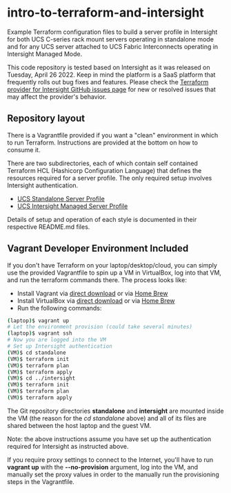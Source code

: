 # intro-to-terraform-and-intersight

Example Terraform configuration files to build a server profile in Intersight
for both UCS C-series rack mount servers operating in standalone mode and
for any UCS server attached to UCS Fabric Interconnects operating in
Intersight Managed Mode.

This code repository is tested based on Intersight as it was released on
Tuesday, April 26 2022. Keep in mind the platform is a SaaS platform that
frequently rolls out bug fixes and features. Please check the
[Terraform provider for Intersight GitHub issues page](https://github.com/CiscoDevNet/terraform-provider-intersight/issues)
for new or resolved issues that may affect the provider's behavior.

## Repository layout

There is a Vagrantfile provided if you want a "clean" environment in which to
run Terraform. Instructions are provided at the bottom on how to consume it.

There are two subdirectories, each of which contain self contained Terraform
HCL (Hashicorp Configuration Language) that defines the resources required
for a server profile. The only required setup involves Intersight
authentication.

- [UCS Standalone Server Profile](./standalone)
- [UCS Intersight Managed Server Profile](./intersight)

Details of setup and operation of each style is documented in their respective
README.md files.

## Vagrant Developer Environment Included

If you don't have Terraform on your laptop/desktop/cloud, you can simply use
the provided Vagrantfile to spin up a VM in VirtualBox, log into that VM, and
run the terraform commands there.  The process looks like:

- Install Vagrant via [direct download](https://www.vagrantup.com/downloads.html) or via [Home Brew](https://formulae.brew.sh/cask/vagrant)
- Install VirtualBox via [direct download](https://www.virtualbox.org/wiki/Downloads) or via [Home Brew](https://formulae.brew.sh/cask/virtualbox)
- Run the following commands:

```bash
(laptop)$ vagrant up
# Let the environment provision (could take several minutes)
(laptop)$ vagrant ssh
# Now you are logged into the VM
# Set up Intersight authentication
(VM)$ cd standalone
(VM)$ terraform init
(VM)$ terraform plan
(VM)$ terraform apply
(VM)$ cd ../intersight
(VM)$ terraform init
(VM)$ terraform plan
(VM)$ terraform apply
```

The Git repository directories **standalone** and **intersight** are mounted
inside the VM (the reason for the *cd standalone* above) and all of its files
are shared between the host laptop and the guest VM.

Note: the above instructions assume you have set up the authentication required for Intersight
as instructed above.

If you require proxy settings to connect to the Internet, you'll have to run **vagrant up** with
the **--no-provision** argument, log into the VM, and manually set the proxy values in order to
the manually run the provisioning steps in the Vagrantfile.
